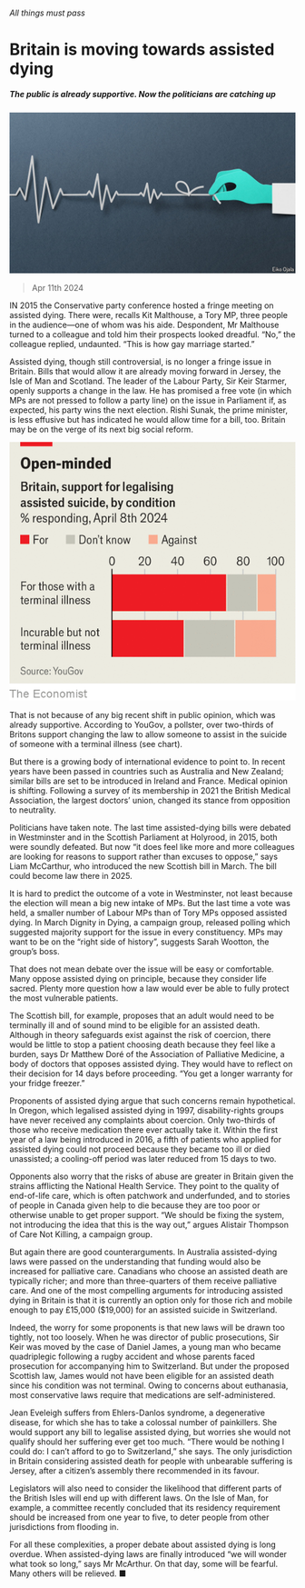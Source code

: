 ###### All things must pass

# Britain is moving towards assisted dying 

##### The public is already supportive. Now the politicians are catching up 

![image](images/20240413_BRD001.jpg) 

> Apr 11th 2024 

IN 2015 the Conservative party conference hosted a fringe meeting on assisted dying. There were, recalls Kit Malthouse, a Tory MP, three people in the audience—one of whom was his aide. Despondent, Mr Malthouse turned to a colleague and told him their prospects looked dreadful. “No,” the colleague replied, undaunted. “This is how gay marriage started.”

Assisted dying, though still controversial, is no longer a fringe issue in Britain. Bills that would allow it are already moving forward in Jersey, the Isle of Man and Scotland. The leader of the Labour Party, Sir Keir Starmer, openly supports a change in the law. He has promised a free vote (in which MPs are not pressed to follow a party line) on the issue in Parliament if, as expected, his party wins the next election. Rishi Sunak, the prime minister, is less effusive but has indicated he would allow time for a bill, too. Britain may be on the verge of its next big social reform.

![image](images/20240413_BRC230.png) 


That is not because of any big recent shift in public opinion, which was already supportive. According to YouGov, a pollster, over two-thirds of Britons support changing the law to allow someone to assist in the suicide of someone with a terminal illness (see chart). 

But there is a growing body of international evidence to point to. In recent years  have been passed in countries such as Australia and New Zealand; similar bills are set to be introduced in Ireland and France. Medical opinion is shifting. Following a survey of its membership in 2021 the British Medical Association, the largest doctors’ union, changed its stance from opposition to neutrality.

Politicians have taken note. The last time assisted-dying bills were debated in Westminster and in the Scottish Parliament at Holyrood, in 2015, both were soundly defeated. But now “it does feel like more and more colleagues are looking for reasons to support rather than excuses to oppose,” says Liam McCarthur, who introduced the new Scottish bill in March. The bill could become law there in 2025. 

It is hard to predict the outcome of a vote in Westminster, not least because the election will mean a big new intake of MPs. But the last time a vote was held, a smaller number of Labour MPs than of Tory MPs opposed assisted dying. In March Dignity in Dying, a campaign group, released polling which suggested majority support for the issue in every constituency. MPs may want to be on the “right side of history”, suggests Sarah Wootton, the group’s boss. 

That does not mean debate over the issue will be easy or comfortable. Many oppose assisted dying on principle, because they consider life sacred. Plenty more question how a law would ever be able to fully protect the most vulnerable patients. 

The Scottish bill, for example, proposes that an adult would need to be terminally ill and of sound mind to be eligible for an assisted death. Although in theory safeguards exist against the risk of coercion, there would be little to stop a patient choosing death because they feel like a burden, says Dr Matthew Doré of the Association of Palliative Medicine, a body of doctors that opposes assisted dying. They would have to reflect on their decision for 14 days before proceeding. “You get a longer warranty for your fridge freezer.”

Proponents of assisted dying argue that such concerns remain hypothetical. In Oregon, which legalised assisted dying in 1997, disability-rights groups have never received any complaints about coercion. Only two-thirds of those who receive medication there ever actually take it. Within the first year of a law being introduced  in 2016, a fifth of patients who applied for assisted dying could not proceed because they became too ill or died unassisted; a cooling-off period was later reduced from 15 days to two. 

Opponents also worry that the risks of abuse are greater in Britain given the strains afflicting the National Health Service. They point to the quality of end-of-life care, which is often patchwork and underfunded, and to stories of people in Canada given help to die because they are too poor or otherwise unable to get proper support. “We should be fixing the system, not introducing the idea that this is the way out,” argues Alistair Thompson of Care Not Killing, a campaign group. 

But again there are good counterarguments. In Australia assisted-dying laws were passed on the understanding that funding would also be increased for palliative care. Canadians who choose an assisted death are typically richer; and more than three-quarters of them receive palliative care. And one of the most compelling arguments for introducing assisted dying in Britain is that it is currently an option only for those rich and mobile enough to pay £15,000 ($19,000) for an assisted suicide in Switzerland.

Indeed, the worry for some proponents is that new laws will be drawn too tightly, not too loosely. When he was director of public prosecutions, Sir Keir was moved by the case of Daniel James, a young man who became quadriplegic following a rugby accident and whose parents faced prosecution for accompanying him to Switzerland. But under the proposed Scottish law, James would not have been eligible for an assisted death since his condition was not terminal. Owing to concerns about euthanasia, most conservative laws require that medications are self-administered. 

Jean Eveleigh suffers from Ehlers-Danlos syndrome, a degenerative disease, for which she has to take a colossal number of painkillers. She would support any bill to legalise assisted dying, but worries she would not qualify should her suffering ever get too much. “There would be nothing I could do: I can’t afford to go to Switzerland,” she says. The only jurisdiction in Britain considering assisted death for people with unbearable suffering is Jersey, after a citizen’s assembly there recommended in its favour. 

Legislators will also need to consider the likelihood that different parts of the British Isles will end up with different laws. On the Isle of Man, for example, a committee recently concluded that its residency requirement should be increased from one year to five, to deter people from other jurisdictions from flooding in. 

For all these complexities, a proper debate about assisted dying is long overdue. When assisted-dying laws are finally introduced “we will wonder what took so long,” says Mr McArthur. On that day, some will be fearful. Many others will be relieved. ■


